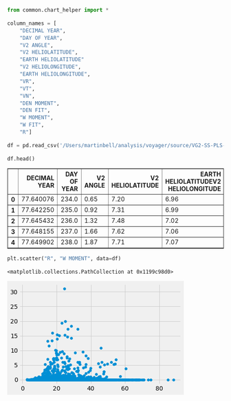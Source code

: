 ```python
from common.chart_helper import *
```


```python
column_names = [
    "DECIMAL YEAR",
    "DAY OF YEAR",
    "V2 ANGLE",
    "V2 HELIOLATITUDE",
    "EARTH HELIOLATITUDE"
    "V2 HELIOLONGITUDE",
    "EARTH HELIOLONGITUDE",
    "VR",
    "VT",
    "VN",
    "DEN MOMENT",
    "DEN FIT",
    "W MOMENT",
    "W FIT",
    "R"]
```


```python
df = pd.read_csv('/Users/martinbell/analysis/voyager/source/VG2-SS-PLS-4-SUMM-1DAY-AVG-V1.0/DATA/2018_021_AUG.TAB', sep='\s+', header = None, names = column_names, index_col=False)
```


```python
df.head()
```




<div>
<style scoped>
    .dataframe tbody tr th:only-of-type {
        vertical-align: middle;
    }

    .dataframe tbody tr th {
        vertical-align: top;
    }

    .dataframe thead th {
        text-align: right;
    }
</style>
<table border="1" class="dataframe">
  <thead>
    <tr style="text-align: right;">
      <th></th>
      <th>DECIMAL YEAR</th>
      <th>DAY OF YEAR</th>
      <th>V2 ANGLE</th>
      <th>V2 HELIOLATITUDE</th>
      <th>EARTH HELIOLATITUDEV2 HELIOLONGITUDE</th>
      <th>EARTH HELIOLONGITUDE</th>
      <th>VR</th>
      <th>VT</th>
      <th>VN</th>
      <th>DEN MOMENT</th>
      <th>DEN FIT</th>
      <th>W MOMENT</th>
      <th>W FIT</th>
      <th>R</th>
    </tr>
  </thead>
  <tbody>
    <tr>
      <th>0</th>
      <td>77.640076</td>
      <td>234.0</td>
      <td>0.65</td>
      <td>7.20</td>
      <td>6.96</td>
      <td>-105.56</td>
      <td>-106.17</td>
      <td>350.89</td>
      <td>30.24</td>
      <td>15.65</td>
      <td>4.82811</td>
      <td>4.54375</td>
      <td>28.89</td>
      <td>25.42</td>
    </tr>
    <tr>
      <th>1</th>
      <td>77.642250</td>
      <td>235.0</td>
      <td>0.92</td>
      <td>7.31</td>
      <td>6.99</td>
      <td>-104.55</td>
      <td>-105.41</td>
      <td>330.08</td>
      <td>26.39</td>
      <td>35.59</td>
      <td>9.81383</td>
      <td>9.17923</td>
      <td>20.89</td>
      <td>19.74</td>
    </tr>
    <tr>
      <th>2</th>
      <td>77.645432</td>
      <td>236.0</td>
      <td>1.32</td>
      <td>7.48</td>
      <td>7.02</td>
      <td>-103.06</td>
      <td>-104.29</td>
      <td>349.73</td>
      <td>19.66</td>
      <td>12.29</td>
      <td>9.33560</td>
      <td>8.88595</td>
      <td>27.19</td>
      <td>24.35</td>
    </tr>
    <tr>
      <th>3</th>
      <td>77.648155</td>
      <td>237.0</td>
      <td>1.66</td>
      <td>7.62</td>
      <td>7.06</td>
      <td>-101.78</td>
      <td>-103.33</td>
      <td>412.15</td>
      <td>-17.06</td>
      <td>30.62</td>
      <td>10.11626</td>
      <td>10.83677</td>
      <td>39.99</td>
      <td>45.81</td>
    </tr>
    <tr>
      <th>4</th>
      <td>77.649902</td>
      <td>238.0</td>
      <td>1.87</td>
      <td>7.71</td>
      <td>7.07</td>
      <td>-100.97</td>
      <td>-102.72</td>
      <td>413.96</td>
      <td>36.35</td>
      <td>43.00</td>
      <td>7.29820</td>
      <td>7.35626</td>
      <td>37.77</td>
      <td>38.45</td>
    </tr>
  </tbody>
</table>
</div>




```python
plt.scatter("R", "W MOMENT", data=df)
```




    <matplotlib.collections.PathCollection at 0x1199c98d0>




![png](solar_wind_files/solar_wind_4_1.png)



```python

```


```python

```
